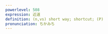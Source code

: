 ```yaml
---
powerlevel: 508
expression: 近道
definition: (n,vs) short way; shortcut; (P)
pronunciation: ちかみち
---
```

